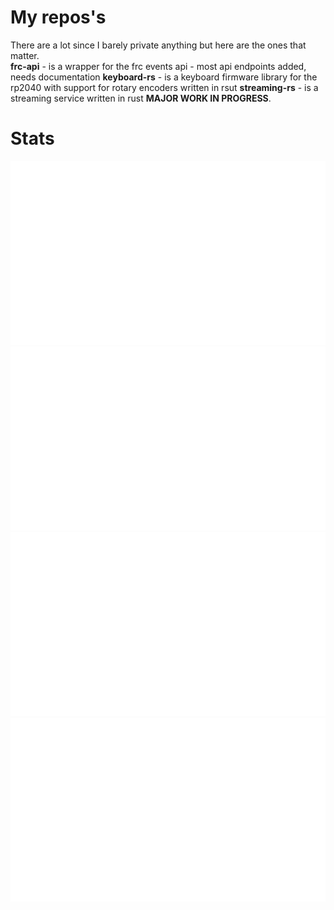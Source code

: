 <!-- ### Hi there 👋 -->

<!--
**Colepng/Colepng** is a ✨ _special_ ✨ repository because its `README.md` (this file) appears on your GitHub profile.

Here are some ideas to get you started:

- 🔭 I’m currently working on ...
- 🌱 I’m currently learning ...
- 👯 I’m looking to collaborate on ...
- 🤔 I’m looking for help with ...
- 💬 Ask me about ...
- 📫 How to reach me: ...
- 😄 Pronouns: ...
- ⚡ Fun fact: ...
-->

# My repos's
There are a lot since I barely private anything but here are the ones that matter.<br/>
**frc-api** - is a wrapper for the frc events api - most api endpoints added, needs documentation
**keyboard-rs** - is a keyboard firmware library for the rp2040 with support for rotary encoders written in rsut
**streaming-rs** - is a streaming service written in rust **MAJOR WORK IN PROGRESS**.
# Stats
![](https://raw.githubusercontent.com/Colepng/github-stats/master/generated/overview.svg#gh-dark-mode-only)
![](https://raw.githubusercontent.com/Colepng/github-stats/master/generated/overview.svg#gh-light-mode-only)
![](https://raw.githubusercontent.com/Colepng/github-stats/master/generated/languages.svg#gh-dark-mode-only)
![](https://raw.githubusercontent.com/Colepng/github-stats/master/generated/languages.svg#gh-light-mode-only)
